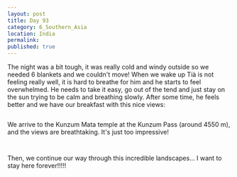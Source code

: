 ```yaml
---
layout: post
title: Day 93
category: 6_Southern_Asia
location: India
permalink: 
published: true
---
```


The night was a bit tough, it was really cold and windy outside so we needed 6 blankets and we couldn't move! When we wake up Tià is not feeling really well, it is hard to breathe for him and he starts to feel overwhelmed. He needs to take it easy, go out of the tend and just stay on the sun trying to be calm and breathing slowly. After some time, he feels better and we have our breakfast with this nice views:

<p><a
href="https://lh3.googleusercontent.com/_YF7I_YaJpuTU8zU8sUXZtmNYAdUtWiJ0qMr6P0RdJOTcBUs5Kt8nqkvJokoT4NBhD-ibEruevIHw5L5ZjE1liAwyNBWQuq82_ZGLvijZOStoLc6vuupWBCwrH8U_7mUEz_CHEBEdcxdropTMR5gKVD_YFw-5yEZsHxzmL6nNBSBXuv6ZoRaB6F5dmCLzLING7RfbkTo-CoeRg1m20GYLYVnh_YqeDczQ_nxITxshZQ28E9r1MSGf3vQEX5hJ0HrUJwlHij0gqjutVGsOjhIuQEiY-GG3x-UwUlqlZ175kqsGv4_RPxRfskjkML_kjdM4stXrQSogFEzc5PzEPOpRSP4GHwMjZarTlH8hIQXfV-gHBPnKIZoPEOvH3eiXEz1HbCdWvuyym4WTH5OUQkhE_95lDggD8GJmezBr2CPUJMXhwMJHLu4Yjn9ufe_MvdNJtV1OHhTn6mIE5A061_wpJTydeJ4BpO6-YJS_rCS4gZHyTHUuVSaIMYRkKfbXBkyd1PmCnK40vXYPQ6x0nHAi_TQMN7JodThiDn6F9IY4-PKUBihOzM54YMOgfcSF2xOz24G7wFAinWIh4corMBOLBo-4VWi9Afb6Hr1qjwVTj9zkQrH3e-Ye92qBl_S2fllQK_H4dO34-B45ZlrgCX-40wpgrv1FB0Vcx7EW2mm55ylvfRM4TFOB0Y-BA=w669-h502-no"><img 
src="https://lh3.googleusercontent.com/_YF7I_YaJpuTU8zU8sUXZtmNYAdUtWiJ0qMr6P0RdJOTcBUs5Kt8nqkvJokoT4NBhD-ibEruevIHw5L5ZjE1liAwyNBWQuq82_ZGLvijZOStoLc6vuupWBCwrH8U_7mUEz_CHEBEdcxdropTMR5gKVD_YFw-5yEZsHxzmL6nNBSBXuv6ZoRaB6F5dmCLzLING7RfbkTo-CoeRg1m20GYLYVnh_YqeDczQ_nxITxshZQ28E9r1MSGf3vQEX5hJ0HrUJwlHij0gqjutVGsOjhIuQEiY-GG3x-UwUlqlZ175kqsGv4_RPxRfskjkML_kjdM4stXrQSogFEzc5PzEPOpRSP4GHwMjZarTlH8hIQXfV-gHBPnKIZoPEOvH3eiXEz1HbCdWvuyym4WTH5OUQkhE_95lDggD8GJmezBr2CPUJMXhwMJHLu4Yjn9ufe_MvdNJtV1OHhTn6mIE5A061_wpJTydeJ4BpO6-YJS_rCS4gZHyTHUuVSaIMYRkKfbXBkyd1PmCnK40vXYPQ6x0nHAi_TQMN7JodThiDn6F9IY4-PKUBihOzM54YMOgfcSF2xOz24G7wFAinWIh4corMBOLBo-4VWi9Afb6Hr1qjwVTj9zkQrH3e-Ye92qBl_S2fllQK_H4dO34-B45ZlrgCX-40wpgrv1FB0Vcx7EW2mm55ylvfRM4TFOB0Y-BA=w669-h502-no" alt=""></a></p>

We arrive to the Kunzum Mata temple at the Kunzum Pass (around 4550 m), and the views are breathtaking. It's just too impressive!

<p><a
href="https://lh3.googleusercontent.com/Q4DPLIHwu9FOvm31onybS98dt6s9qcHXxWOpo38Au7RCb_3jJpQ9DVwcaIoF84_O_CWTMpjDCcMEH6yuU8DG4tK2zYe1GNDRbT68nLGG90fv12h47qyJ8SRf2ZWelmAQnjqsSjMen5Rr8QOgQE6G8Gn1C0cCb7wOfYu91U7tZZR_dUTyjA35H0qRbOv7Mf-49Wae-mDljDD_5rsnh47gRGmsLsafR7_0TUfarJDw_iEZCKAUb32mOyARo0s0B01-un2Sj89GkpEeksp2W050ysgFaeE82HhvP_ZxpdOcdAOBOfqRZpAoVycBAJOY4ggefQGpNmEt_VJC0K6Zga0-Vp3XpQZGbhlRpteiDoltcCnSTY5WTeasvblaCX7p3qr2mFuwGtpXyaWHTd1V6kjz0IItlvxctfPyXcooBIRTWopWA7Qz3-IwojsRocqjB2Uuab90bA3vmWUP3zgOcFz500lnAL-XKb9ctd8F6rVLw8Z5eUt-mhJofLHGGsMlYIfzPA6j7a0EFcOctio_l4JEM-qHeazUKnU0McymEXAVV4xHhQr0L7bQzsJdc15kOulzC94cmumome5h5UQu_tV1T5iBc03q-Wbm5c5iuSbz2pSK8ioo2w1DqSeKtQ7ZsdBwpanf8fDtP_Bsq7BEultjFoZdbqtpz6L63k3TmhtUyIIb9ud4STF6hbu7Dw=w836-h627-no"><img 
src="https://lh3.googleusercontent.com/Q4DPLIHwu9FOvm31onybS98dt6s9qcHXxWOpo38Au7RCb_3jJpQ9DVwcaIoF84_O_CWTMpjDCcMEH6yuU8DG4tK2zYe1GNDRbT68nLGG90fv12h47qyJ8SRf2ZWelmAQnjqsSjMen5Rr8QOgQE6G8Gn1C0cCb7wOfYu91U7tZZR_dUTyjA35H0qRbOv7Mf-49Wae-mDljDD_5rsnh47gRGmsLsafR7_0TUfarJDw_iEZCKAUb32mOyARo0s0B01-un2Sj89GkpEeksp2W050ysgFaeE82HhvP_ZxpdOcdAOBOfqRZpAoVycBAJOY4ggefQGpNmEt_VJC0K6Zga0-Vp3XpQZGbhlRpteiDoltcCnSTY5WTeasvblaCX7p3qr2mFuwGtpXyaWHTd1V6kjz0IItlvxctfPyXcooBIRTWopWA7Qz3-IwojsRocqjB2Uuab90bA3vmWUP3zgOcFz500lnAL-XKb9ctd8F6rVLw8Z5eUt-mhJofLHGGsMlYIfzPA6j7a0EFcOctio_l4JEM-qHeazUKnU0McymEXAVV4xHhQr0L7bQzsJdc15kOulzC94cmumome5h5UQu_tV1T5iBc03q-Wbm5c5iuSbz2pSK8ioo2w1DqSeKtQ7ZsdBwpanf8fDtP_Bsq7BEultjFoZdbqtpz6L63k3TmhtUyIIb9ud4STF6hbu7Dw=w836-h627-no" alt=""></a></p>

<p><a
href="https://lh3.googleusercontent.com/gW32XeEmNiqtJQ-_PRp8os8xN987oyFJyx8neu7TaWO42ZMiZiFaRQDz6W_vcCTYJA0LaYM3fH5J-O_yrTO-EkmA-i_-ZG-Be9nQVjuJnq5-u5SkvgUxU5XUV0WzzWvETsuYKX57G_OBi0udw9luiIM6sb_oyKdidSHjKkvQ52VZ9HYy022Po8lszQ25JFWrluNOBvASyEhMsVf0-8BGCfs6PiLNsS_eYbyvcAeP3kMBmKzy_OU0YzpPRjKFLlv-UWjY4qONec2gX98Cs3LF6EFKeV5kc6-41T6Kv2xVUJcTvVAqNRwGJYRZlFn64LAk5b1Im8j6lSiWLnU6hqU3BemF3RdR6aTxeb_rJKKkvTIntYPgpA0gTVetCiDmG_XmJZhIV1NlEvwTVK7siqKTAIX2-9eB3K1xXus3T2SLjUmF31jb5Yn4pU7Lwy0FoCSlTT5VLde_thVrRI8ko0P7io_6o1NoYPUP8zzo9SpTtYdQYseRYWjPTBxDULwXK1yfL-iGRknhjcB4g7k1xkBr1spJhgAaFya8rc-wYaC5Q5rw5M_i2ialwKMkCCpUIwxaG6dZOg8oj10xHqkhX0D_XH_vEWUnCykASOGCMKaI5TQhqffjixkd840DpkZcDJ3pH4dvfWX8TZ2SL5l74ZEaYGnbA-EGlFfBoT8ucfcSCI1PIWONIlsMzAbUcw=w836-h627-no"><img 
src="https://lh3.googleusercontent.com/gW32XeEmNiqtJQ-_PRp8os8xN987oyFJyx8neu7TaWO42ZMiZiFaRQDz6W_vcCTYJA0LaYM3fH5J-O_yrTO-EkmA-i_-ZG-Be9nQVjuJnq5-u5SkvgUxU5XUV0WzzWvETsuYKX57G_OBi0udw9luiIM6sb_oyKdidSHjKkvQ52VZ9HYy022Po8lszQ25JFWrluNOBvASyEhMsVf0-8BGCfs6PiLNsS_eYbyvcAeP3kMBmKzy_OU0YzpPRjKFLlv-UWjY4qONec2gX98Cs3LF6EFKeV5kc6-41T6Kv2xVUJcTvVAqNRwGJYRZlFn64LAk5b1Im8j6lSiWLnU6hqU3BemF3RdR6aTxeb_rJKKkvTIntYPgpA0gTVetCiDmG_XmJZhIV1NlEvwTVK7siqKTAIX2-9eB3K1xXus3T2SLjUmF31jb5Yn4pU7Lwy0FoCSlTT5VLde_thVrRI8ko0P7io_6o1NoYPUP8zzo9SpTtYdQYseRYWjPTBxDULwXK1yfL-iGRknhjcB4g7k1xkBr1spJhgAaFya8rc-wYaC5Q5rw5M_i2ialwKMkCCpUIwxaG6dZOg8oj10xHqkhX0D_XH_vEWUnCykASOGCMKaI5TQhqffjixkd840DpkZcDJ3pH4dvfWX8TZ2SL5l74ZEaYGnbA-EGlFfBoT8ucfcSCI1PIWONIlsMzAbUcw=w836-h627-no" alt=""></a></p>

Then, we continue our way through this incredible landscapes... I want to stay here forever!!!!!

<p><a
href="https://lh3.googleusercontent.com/d2hqdCiqAsY_ck9tMwzwVW1xJ4Xml-xE9tpBLEQUFKsUvqQBUxKVYl9OCGL0O8QTvTh4ARESGWFmNskjgozUclX0tdxzoV44gwyLYnM7YmHRe-kl4F_MmrbhmrpjdVVKArV3H1jwtz37u5kTGWfCcqBBXJc__-eXVO2w0vX0-051jaYSGh-jiviglW0rR2fTvOjzU_f_6Jx8yZm7kh1BNKJO571PfnSHbmXMWbqt83MnOuwdggpIQPL-H5RPXXEBy5ck0yRqrIAzur7vfmcY_9IO7se3TU_29aZ4g9JHZ-HMPNsUAlW5j7-Zqmk7KayyWzMElh8kAleGmYQFWCKKAi78UpIWE_LFzr6V7L0VaKeYZk-D5xBS_HwDLSXgdM51d7ayYb81XySYJbLVk7WdsVL_wefPNNGJ8cY4AQ-tPOMNHhjuaqLTptdf9KxDY1BQLNDpsLC7W_6pkJOO5ffvZT7qAPwvCsmeUs6a5WpQ9U92AO7E4jmCkEWP53ieudHZx_HXAl2ZdMkl86VdsgAAqZVBnWsh_nphMAq5Qgx9s0CVWbOIYYwEVl29UkujalL1wMXxwDDQwbIO7hDd_-S7mVuvXhIsp8smOT7Le7keVGMIe1d0EY1-2lNaG0sybs8vSwKH7I5SEkOBgxxKIWnTuFtRRIBwSwIbaV5EIJopYITbPVlUq5ztQKraYQ=w836-h627-no"><img 
src="https://lh3.googleusercontent.com/d2hqdCiqAsY_ck9tMwzwVW1xJ4Xml-xE9tpBLEQUFKsUvqQBUxKVYl9OCGL0O8QTvTh4ARESGWFmNskjgozUclX0tdxzoV44gwyLYnM7YmHRe-kl4F_MmrbhmrpjdVVKArV3H1jwtz37u5kTGWfCcqBBXJc__-eXVO2w0vX0-051jaYSGh-jiviglW0rR2fTvOjzU_f_6Jx8yZm7kh1BNKJO571PfnSHbmXMWbqt83MnOuwdggpIQPL-H5RPXXEBy5ck0yRqrIAzur7vfmcY_9IO7se3TU_29aZ4g9JHZ-HMPNsUAlW5j7-Zqmk7KayyWzMElh8kAleGmYQFWCKKAi78UpIWE_LFzr6V7L0VaKeYZk-D5xBS_HwDLSXgdM51d7ayYb81XySYJbLVk7WdsVL_wefPNNGJ8cY4AQ-tPOMNHhjuaqLTptdf9KxDY1BQLNDpsLC7W_6pkJOO5ffvZT7qAPwvCsmeUs6a5WpQ9U92AO7E4jmCkEWP53ieudHZx_HXAl2ZdMkl86VdsgAAqZVBnWsh_nphMAq5Qgx9s0CVWbOIYYwEVl29UkujalL1wMXxwDDQwbIO7hDd_-S7mVuvXhIsp8smOT7Le7keVGMIe1d0EY1-2lNaG0sybs8vSwKH7I5SEkOBgxxKIWnTuFtRRIBwSwIbaV5EIJopYITbPVlUq5ztQKraYQ=w836-h627-no" alt=""></a></p>

<p><a
href="https://lh3.googleusercontent.com/AlBJ1g2js-nprWzXvAldlQtTXo9Do7n1i0PqllgV88VlzVGf85u_HovNctcDOG2qTRSF6huJnZJfpbsSq0NH_KrdXVrR95wKsUJ0QP4zE_APBqh2D2AwRx5BcIGOxqfu4ScAMpuX4bJ7QihwgVUuSWt2G5eH9L5fXw6T9Wp0IlmsTSq178yl2J-tCbtCgeltgcWv6TpkE99ov4Lghp3Wdm7aVGghMUkbCvSTaOwPG9a8WqejumAmItVCSHw58N7Zy6owu30sAIt9UURDK3U8XIsM3-bcuZLc1AYZBxxftCwKsIWK0-dtwfR-q-Pf0ZjtV164tTR38eD-n9hgleg25zsAeE4X5DcTAzteChJttplyNKKUHigmqi-Ybgu02wVgLEDxVSdsSZ6F9Ao29ha4twqWySASkpAH1oZexpZgSAR0gmcmQ6rrvuRbRGXeZpPFyIcQZqPfg9MniyEDsthjDUwFf77DwI3rzR6Dh8pficlMKjOi3hgCZL0lx5nWCAc1SkSxLM_Qq_w8isx5h_cuPYBVfMTh1_4ptO-KpwF6w0fwaTtPCDBABZ9mWiTYAYdx2IY_HQvmJLBVYfGVo0u00Y9664yyDFUX_XNCWZabbXM9VIB_jy686A120olluiMm_Sjp61O_IN0i9j7UpCjp0M58dUIkBwL9THAMSeNf8x3lEMDZEHrIC-Wmeg=w669-h502-no"><img 
src="https://lh3.googleusercontent.com/AlBJ1g2js-nprWzXvAldlQtTXo9Do7n1i0PqllgV88VlzVGf85u_HovNctcDOG2qTRSF6huJnZJfpbsSq0NH_KrdXVrR95wKsUJ0QP4zE_APBqh2D2AwRx5BcIGOxqfu4ScAMpuX4bJ7QihwgVUuSWt2G5eH9L5fXw6T9Wp0IlmsTSq178yl2J-tCbtCgeltgcWv6TpkE99ov4Lghp3Wdm7aVGghMUkbCvSTaOwPG9a8WqejumAmItVCSHw58N7Zy6owu30sAIt9UURDK3U8XIsM3-bcuZLc1AYZBxxftCwKsIWK0-dtwfR-q-Pf0ZjtV164tTR38eD-n9hgleg25zsAeE4X5DcTAzteChJttplyNKKUHigmqi-Ybgu02wVgLEDxVSdsSZ6F9Ao29ha4twqWySASkpAH1oZexpZgSAR0gmcmQ6rrvuRbRGXeZpPFyIcQZqPfg9MniyEDsthjDUwFf77DwI3rzR6Dh8pficlMKjOi3hgCZL0lx5nWCAc1SkSxLM_Qq_w8isx5h_cuPYBVfMTh1_4ptO-KpwF6w0fwaTtPCDBABZ9mWiTYAYdx2IY_HQvmJLBVYfGVo0u00Y9664yyDFUX_XNCWZabbXM9VIB_jy686A120olluiMm_Sjp61O_IN0i9j7UpCjp0M58dUIkBwL9THAMSeNf8x3lEMDZEHrIC-Wmeg=w669-h502-no" alt=""></a></p>

<p><a
href="https://lh3.googleusercontent.com/MlZFDvRsukChZy_PpIk9uTPdZlwVYhSRQegwMuQGPlbiYRscS5y9qJHqFsOXOYMxQeiNAcjEOSNvsSqvN2OWHhTVVE8ftvYtlOWNpuU8I8amV4wcmzi-1NWubFZSXA_a5kvbKw1O4KmYPKKZq5KYBLXM9zLgoT47eNWa7N8wzxg90IM6-X-_bRslgHI9YzASDVRcV4LC6tdJwP8NcI673XIfT39oJ_39BnnPB8lH6B8Q2nUSkXbc2Dyblucdus9yVuqnFH0WmJc-FnRXw55CwG_riy2OrY52Qlq52nv2P53HVBSNReaoD-PbDPQw0h8YJC0Feb5dlusiwQPB95gkXYTWn7RYJ2TEW6Q7mRzvVoFH62QVwgiAY_6bWW419aV8IxNHm8TNsukiB68zUdnFweDQu1V982WMHmamQngCs1PEeiCf-8cXnmj_UHM4wVGEJsWBw8ihJDcVpjUVH_iXnFaQall8Vxj9cZvzY4T40WpEKS2UeY3z9W24QdVJWgr72mtnKiGV7IvoKSz2wgL93tg78dViCGy_yqKQhEvaYefa-XMPKXwmlqfhAkdQ9h8B7op1HnKEi_-PoFxvlsqSneatidLcvVosQafl6x8X1oWcPw6rL5Zdt-hDeFwPv_dX5meGD4toMK-UkGPsgGkPf7wgK9jX5vGcEC_-Hmh-vqrYz6dpqC-5FOx1GA=w669-h502-no"><img 
src="https://lh3.googleusercontent.com/MlZFDvRsukChZy_PpIk9uTPdZlwVYhSRQegwMuQGPlbiYRscS5y9qJHqFsOXOYMxQeiNAcjEOSNvsSqvN2OWHhTVVE8ftvYtlOWNpuU8I8amV4wcmzi-1NWubFZSXA_a5kvbKw1O4KmYPKKZq5KYBLXM9zLgoT47eNWa7N8wzxg90IM6-X-_bRslgHI9YzASDVRcV4LC6tdJwP8NcI673XIfT39oJ_39BnnPB8lH6B8Q2nUSkXbc2Dyblucdus9yVuqnFH0WmJc-FnRXw55CwG_riy2OrY52Qlq52nv2P53HVBSNReaoD-PbDPQw0h8YJC0Feb5dlusiwQPB95gkXYTWn7RYJ2TEW6Q7mRzvVoFH62QVwgiAY_6bWW419aV8IxNHm8TNsukiB68zUdnFweDQu1V982WMHmamQngCs1PEeiCf-8cXnmj_UHM4wVGEJsWBw8ihJDcVpjUVH_iXnFaQall8Vxj9cZvzY4T40WpEKS2UeY3z9W24QdVJWgr72mtnKiGV7IvoKSz2wgL93tg78dViCGy_yqKQhEvaYefa-XMPKXwmlqfhAkdQ9h8B7op1HnKEi_-PoFxvlsqSneatidLcvVosQafl6x8X1oWcPw6rL5Zdt-hDeFwPv_dX5meGD4toMK-UkGPsgGkPf7wgK9jX5vGcEC_-Hmh-vqrYz6dpqC-5FOx1GA=w669-h502-no" alt=""></a></p>

<p><a
href="https://lh3.googleusercontent.com/1HaIXeWYj-rIKHcV-pCfO1Q5tfu5i8eRHfJUBF1lQBYSsmYwjkD0lzqtFqjyMyNQutjyOADfb6HiSr1jJ9e5D43lWA-PdjS52CWDI6dYWOPBDTGNF7fhpun7iq_ejI1OffsxkMFAfeCwQHvP8jaywzRW37x1Wvahz-SbVO3QoT5sOd-AcSJVZrQlK0vL_eHJI8AabGLwrvX-k9-hxkEcOb6vTuosKYwZabaC0uaD34ki938H-z2X0bLRHOkvhIZau5DvMbSp7co46t_8TNW79IzKDwFBnZRCwFWPAdJ40Bt-YxYAGTArzHtTDPP_PuNeZPN3PUK-o9UnPmA7VQR6Y3MXBTmowoyrzYHAb_o4GAdoOT9YwFdmksIqFKWl86B_tYVtNkhyiCFkLnv-Ii5fgCAWDyJeV5_n05fyl7QZDwZsJhrlOm43CNKTkRZHCM5h6cKAt_rqxSMhzEgPWEUTA0OfJYzEqDwGZxPFFDI2AD6GgBkZFM0y1NsrtFmEHizXP7qLWMaKkwPrTkkDrEjmu9DR8OXoB7WoW1iTsaeAuelcrvZvc7dvC-fdNblNFIPS5v3zfOPAaFiH_iPdO2A0pSQAuwxmbmFF6azdv9ljSONEUfFYJ0DMqXkbP3aCJJzNGBAU7ten3iMMMKhi7OFzOn8cH2m2w-pH-lG4jchrdfmDFPqD4VhgddRrQQ=w836-h627-no"><img 
src="https://lh3.googleusercontent.com/1HaIXeWYj-rIKHcV-pCfO1Q5tfu5i8eRHfJUBF1lQBYSsmYwjkD0lzqtFqjyMyNQutjyOADfb6HiSr1jJ9e5D43lWA-PdjS52CWDI6dYWOPBDTGNF7fhpun7iq_ejI1OffsxkMFAfeCwQHvP8jaywzRW37x1Wvahz-SbVO3QoT5sOd-AcSJVZrQlK0vL_eHJI8AabGLwrvX-k9-hxkEcOb6vTuosKYwZabaC0uaD34ki938H-z2X0bLRHOkvhIZau5DvMbSp7co46t_8TNW79IzKDwFBnZRCwFWPAdJ40Bt-YxYAGTArzHtTDPP_PuNeZPN3PUK-o9UnPmA7VQR6Y3MXBTmowoyrzYHAb_o4GAdoOT9YwFdmksIqFKWl86B_tYVtNkhyiCFkLnv-Ii5fgCAWDyJeV5_n05fyl7QZDwZsJhrlOm43CNKTkRZHCM5h6cKAt_rqxSMhzEgPWEUTA0OfJYzEqDwGZxPFFDI2AD6GgBkZFM0y1NsrtFmEHizXP7qLWMaKkwPrTkkDrEjmu9DR8OXoB7WoW1iTsaeAuelcrvZvc7dvC-fdNblNFIPS5v3zfOPAaFiH_iPdO2A0pSQAuwxmbmFF6azdv9ljSONEUfFYJ0DMqXkbP3aCJJzNGBAU7ten3iMMMKhi7OFzOn8cH2m2w-pH-lG4jchrdfmDFPqD4VhgddRrQQ=w836-h627-no" alt=""></a></p>